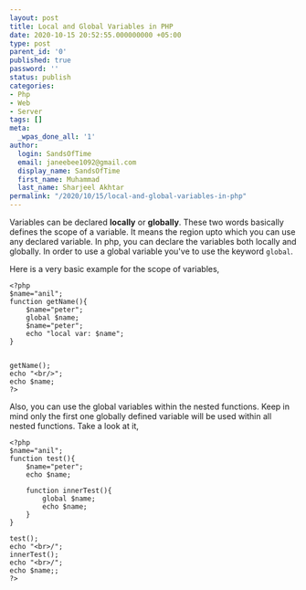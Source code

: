 ```yaml
---
layout: post
title: Local and Global Variables in PHP
date: 2020-10-15 20:52:55.000000000 +05:00
type: post
parent_id: '0'
published: true
password: ''
status: publish
categories:
- Php
- Web
- Server
tags: []
meta:
  _wpas_done_all: '1'
author:
  login: SandsOfTime
  email: janeebee1092@gmail.com
  display_name: SandsOfTime
  first_name: Muhammad
  last_name: Sharjeel Akhtar
permalink: "/2020/10/15/local-and-global-variables-in-php"
---
```

Variables can be declared **locally** or **globally**. These two words basically defines the scope of a variable. It means the region upto which you can use any declared variable. In php, you can declare the variables both locally and globally. In order to use a global variable you've to use the keyword `global`.

Here is a very basic example for the scope of variables,

```
<?php
$name="anil";
function getName(){
    $name="peter";
    global $name;
    $name="peter";
    echo "local var: $name";
}


getName();
echo "<br/>";
echo $name;
?>
```
Also, you can use the global variables within the nested functions. Keep in mind only the first one globally defined variable will be used within all nested functions. Take a look at it,

```
<?php
$name="anil";
function test(){
    $name="peter";
    echo $name;

    function innerTest(){
        global $name;
        echo $name;
    }
}

test();
echo "<br>/";
innerTest();
echo "<br>/";
echo $name;;
?>
```